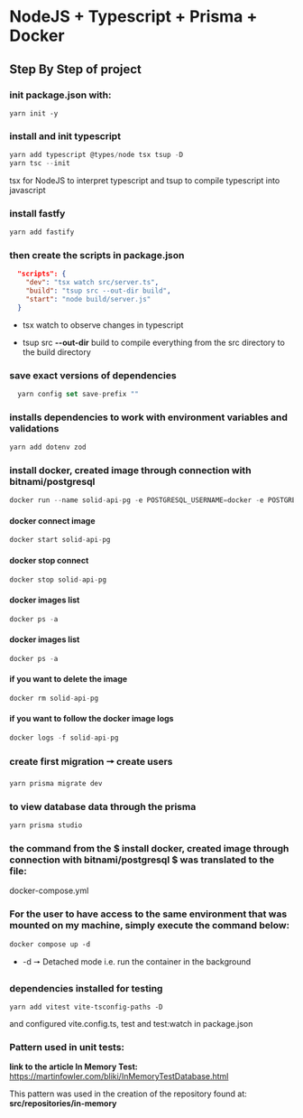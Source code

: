 # NodeJS + Typescript + Prisma + Docker

## Step By Step of project
### init package.json with:

```ch
yarn init -y
```

### install and init typescript

```js
yarn add typescript @types/node tsx tsup -D  
yarn tsc --init
```
tsx for NodeJS to interpret typescript and tsup to compile typescript into javascript

### install fastfy 

```js
yarn add fastify
```

### then create the scripts in package.json

```json
  "scripts": {
    "dev": "tsx watch src/server.ts",
    "build": "tsup src --out-dir build",
    "start": "node build/server.js"
  }
  ```
* tsx watch to observe changes in typescript

* tsup src **--out-dir** build to compile everything from the src directory to the build directory

### save exact versions of dependencies

```js
  yarn config set save-prefix ""
```

### installs dependencies to work with environment variables and validations

```js
yarn add dotenv zod 
```

### install docker, created image through connection with bitnami/postgresql
```js
docker run --name solid-api-pg -e POSTGRESQL_USERNAME=docker -e POSTGRESQL_PASSWORD=docker -e POSTGRESQL_DATABASE=solidapi -p 5432:5432 bitnami/postgresql
```

#### docker connect image
```js
docker start solid-api-pg
```

#### docker stop connect
```js
docker stop solid-api-pg 
```

#### docker images list
```js
docker ps -a
```

#### docker images list
```js
docker ps -a
```

#### if you want to delete the image
```js
docker rm solid-api-pg 
```

#### if you want to follow the docker image logs
```js
docker logs -f solid-api-pg 
```

### create first migration 🠖 create users
```js
yarn prisma migrate dev
```

### to view database data through the prisma
```js
yarn prisma studio
```

### the command from the $ install docker, created image through connection with bitnami/postgresql $ was translated to the file:
docker-compose.yml

### For the user to have access to the same environment that was mounted on my machine, simply execute the command below:
```ch
docker compose up -d
```

* -d 🠖 Detached mode i.e. run the container in the background

### dependencies installed for testing
```ch
yarn add vitest vite-tsconfig-paths -D
```
and configured vite.config.ts, test and test:watch in package.json

### Pattern used in unit tests:

**link to the article In Memory Test:** https://martinfowler.com/bliki/InMemoryTestDatabase.html

This pattern was used in the creation of the repository found at: **src/repositories/in-memory**
